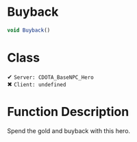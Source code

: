 # Buyback
```js	
void Buyback()
```
# Class
✔ `Server: CDOTA_BaseNPC_Hero`  
✖ `Client: undefined`  

# Function Description
Spend the gold and buyback with this hero.
